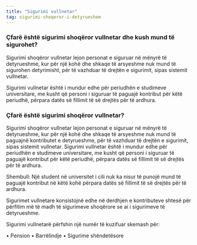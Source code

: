 ```yaml
---
title: "Sigurimi vullnetar"
tag: sigurimi-shoqeror-i-detyrueshem
---
```


### Çfarë është sigurimi shoqëror vullnetar dhe kush mund të sigurohet?

Sigurimi shoqëror vullnetar lejon personat e siguruar në mënyrë të detyrueshme, kur për një kohë dhe shkaqe të arsyeshme nuk mund të sigurohen detyrimisht, për të vazhduar të drejtën e sigurimit, sipas sistemit vullnetar.

Sigurimi vullnetar është i mundur edhe për periudhën e studimeve universitare, me kusht që personi i siguruar të paguajë kontribut për këtë periudhë, përpara datës së fillimit të së drejtës për të ardhura.

### Çfarë është sigurimi shoqëror vullnetar?

Sigurimi shoqëror vullnetar lejon personat e siguruar në mënyrë të detyrueshme, kur për një kohë dhe shkaqe të arsyeshme nuk mund të paguajnë kontributet e detyrueshme, për të vazhduar të drejtën e sigurimit, sipas sistemit vullnetar.
Sigurimi vullnetar është i mundur edhe për periudhën e studimeve universitare, me kusht që personi i siguruar të paguajë kontribut për këtë periudhë, përpara datës së fillimit të së drejtës për të ardhura.

Shembull: Një student në universitet i cili nuk ka nisur të punojë mund të paguajë kontribut në këtë kohë përpara datës së fillimit të së drejtës për të ardhura. 

Sigurimet vullnetare konsistojnë edhe në derdhjen e kontributeve shtesë për përfitim më të madh të sigurimeve shoqërore se ai i sigurimeve të detyrueshme. 

Sigurimi vullnetarë përfshin një numër të kuzifuar skemash për:

•	Pension 
•	Barrëlindje
•	Sigurime shëndetësore

